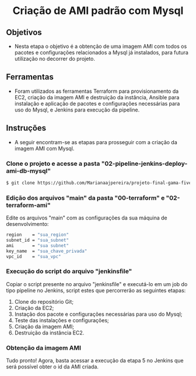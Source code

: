 <h1 align="center">
  Criação de AMI padrão com Mysql
</h1>

## Objetivos

- <p> Nesta etapa o objetivo é a obtenção de uma imagem AMI com todos os pacotes e configurações relacionados a Mysql já instalados, para futura utilização no decorrer do projeto.</p>

## Ferramentas

- <p> Foram utilizados as ferramentas Terraform para provisionamento da EC2, criação da imagem AMI e destruição da instância, Ansible para instalação e aplicação de pacotes e configurações necessárias para uso do Mysql, e Jenkins para execução da pipeline.</p>

## Instruções

- A seguir encontram-se as etapas para prosseguir com a criação da imagem AMI com Mysql.

### Clone o projeto e acesse a pasta "02-pipeline-jenkins-deploy-ami-db-mysql"

```bash
$ git clone https://github.com/Marianaajpereira/projeto-final-gama-five.git && cd 02-pipeline-jenkins-deploy-ami-db-mysql
```
### Edição dos arquivos "main" da pasta "00-terraform" e "02-terraform-ami"

Edite os arquivos "main" com as configurações da sua máquina de desenvolvimento:

```bash
region    = "sua_region"
subnet_id = "sua_subnet"
ami       = "sua subnet"
key_name  = "sua_chave_privada"
vpc_id    = "sua_vpc" 
```
### Execução do script do arquivo "jenkinsfile"

Copiar o script presente no arquivo "jenkinsfile" e executá-lo em um job do tipo pipeline no Jenkins, script estes que percorrerão as seguintes etapas:

1. Clone do repositório Git;
2. Criação da EC2;
3. Instação dos pacote e configurações necessárias para uso do Mysql;
4. Teste das instalações e configurações;
5. Criação da imagem AMI;
6. Destruição da instância EC2.

### Obtenção da imagem AMI

Tudo pronto! Agora, basta acessar a execução da etapa 5 no Jenkins que será possível obter o id da AMI criada.